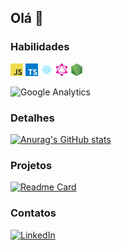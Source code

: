 ## Olá 👋

### Habilidades

<code><img height="20" src="https://raw.githubusercontent.com/github/explore/80688e429a7d4ef2fca1e82350fe8e3517d3494d/topics/javascript/javascript.png"></code>
<code><img height="20" src="https://raw.githubusercontent.com/github/explore/80688e429a7d4ef2fca1e82350fe8e3517d3494d/topics/typescript/typescript.png"></code>
<code><img height="20" src="https://raw.githubusercontent.com/github/explore/80688e429a7d4ef2fca1e82350fe8e3517d3494d/topics/react/react.png"></code>
<code><img height="20" src="https://raw.githubusercontent.com/github/explore/5c058a388828bb5fde0bcafd4bc867b5bb3f26f3/topics/graphql/graphql.png"></code>
<code><img height="20" src="https://raw.githubusercontent.com/github/explore/80688e429a7d4ef2fca1e82350fe8e3517d3494d/topics/nodejs/nodejs.png"></code>

![Google Analytics](https://img.shields.io/badge/Google%20Analytics-E37400?style=for-the-badge&logo=google%20analytics&logoColor=white)


### Detalhes
[![Anurag's GitHub stats](https://github-readme-stats.vercel.app/api?username=fernando-247&show_icons=true&theme=dark)](https://github.com/anuraghazra/github-readme-stats)

    
### Projetos

[![Readme Card](https://github-readme-stats.vercel.app/api/pin/?username=fernando-247&show_icons=true&theme=dark)](https://github.com/anuraghazra/github-readme-stats)


### Contatos

[<img src='https://img.shields.io/badge/LinkedIn-0077B5?style=for-the-badge&logo=linkedin&logoColor=white' alt='LinkedIn' height='30'>](https://www.linkedin.com/in/luis-fernando-maciel-veiga-510011187)
